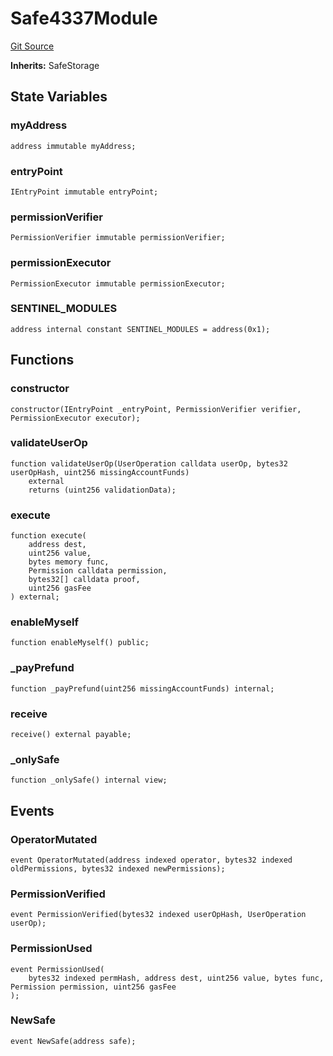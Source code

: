 # Safe4337Module
[Git Source](https://github.com/permissivelabs/core/blob/d0719570d71b02a6308e94b636f8594e86ad2ce4/src/integrations/safe/Safe4337.sol)

**Inherits:**
SafeStorage


## State Variables
### myAddress

```solidity
address immutable myAddress;
```


### entryPoint

```solidity
IEntryPoint immutable entryPoint;
```


### permissionVerifier

```solidity
PermissionVerifier immutable permissionVerifier;
```


### permissionExecutor

```solidity
PermissionExecutor immutable permissionExecutor;
```


### SENTINEL_MODULES

```solidity
address internal constant SENTINEL_MODULES = address(0x1);
```


## Functions
### constructor


```solidity
constructor(IEntryPoint _entryPoint, PermissionVerifier verifier, PermissionExecutor executor);
```

### validateUserOp


```solidity
function validateUserOp(UserOperation calldata userOp, bytes32 userOpHash, uint256 missingAccountFunds)
    external
    returns (uint256 validationData);
```

### execute


```solidity
function execute(
    address dest,
    uint256 value,
    bytes memory func,
    Permission calldata permission,
    bytes32[] calldata proof,
    uint256 gasFee
) external;
```

### enableMyself


```solidity
function enableMyself() public;
```

### _payPrefund


```solidity
function _payPrefund(uint256 missingAccountFunds) internal;
```

### receive


```solidity
receive() external payable;
```

### _onlySafe


```solidity
function _onlySafe() internal view;
```

## Events
### OperatorMutated

```solidity
event OperatorMutated(address indexed operator, bytes32 indexed oldPermissions, bytes32 indexed newPermissions);
```

### PermissionVerified

```solidity
event PermissionVerified(bytes32 indexed userOpHash, UserOperation userOp);
```

### PermissionUsed

```solidity
event PermissionUsed(
    bytes32 indexed permHash, address dest, uint256 value, bytes func, Permission permission, uint256 gasFee
);
```

### NewSafe

```solidity
event NewSafe(address safe);
```

